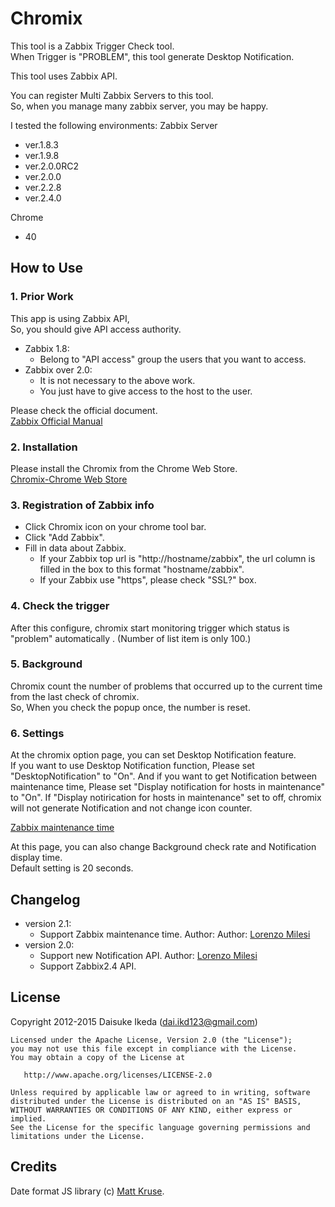 Chromix
==========

This tool is a Zabbix Trigger Check tool.  
When Trigger is "PROBLEM", this tool generate Desktop Notification.

This tool uses Zabbix API.

You can register Multi Zabbix Servers to this tool.  
So, when you manage many zabbix server, you may be happy.

I tested the following environments:
Zabbix Server
 - ver.1.8.3
 - ver.1.9.8
 - ver.2.0.0RC2
 - ver.2.0.0
 - ver.2.2.8
 - ver.2.4.0

Chrome
 - 40

How to Use
-----------

### 1. Prior Work

This app is using Zabbix API,  
So, you should give API access authority.

* Zabbix 1.8:
    * Belong to "API access" group the users that you want to access.
* Zabbix over 2.0:
    * It is not necessary to the above work.
    * You just have to give access to the host to the user.

Please check the official document.  
[Zabbix Official Manual](http://www.zabbix.com/documentation/)

### 2. Installation

Please install the Chromix from the Chrome Web Store.  
[Chromix-Chrome Web Store](https://chrome.google.com/webstore/detail/odjpdjeegacmncmodjbeboldofhljjjf,"Chromix")

### 3. Registration of Zabbix info

* Click Chromix icon on your chrome tool bar.
* Click "Add Zabbix".
* Fill in data about Zabbix.
    * If your Zabbix top url is "http://hostname/zabbix", the url column is filled in the box to this format "hostname/zabbix". 
    * If your Zabbix use "https", please check "SSL?" box.

### 4. Check the trigger

After this configure, chromix start monitoring trigger which status is "problem" automatically .
(Number of list item is only 100.)

### 5. Background

Chromix count the number of problems that occurred up to the current time from the last check of chromix.  
So, When you check the popup once, the number is reset.

### 6. Settings

At the chromix option page, you can set Desktop Notification feature.  
If you want to use Desktop Notification function, Please set "DesktopNotification" to "On".
And if you want to get Notification between maintenance time, Please set "Display notification for hosts in maintenance" to "On".
If "Display notirication for hosts in maintenance" set to off, chromix will not generate Notification and not change icon counter.

[Zabbix maintenance time](https://www.zabbix.com/documentation/2.2/manual/maintenance)

At this page, you can also change Background check rate and Notification display time.  
Default setting is 20 seconds.

Changelog
---------
* version 2.1:
    * Support Zabbix maintenance time. Author: Author: [Lorenzo Milesi](https://github.com/maxxer)
* version 2.0:
    * Support new Notification API. Author: [Lorenzo Milesi](https://github.com/maxxer)
    * Support Zabbix2.4 API.
 
License
-------
Copyright 2012-2015 Daisuke Ikeda (dai.ikd123@gmail.com)

    Licensed under the Apache License, Version 2.0 (the "License");
    you may not use this file except in compliance with the License.
    You may obtain a copy of the License at

       http://www.apache.org/licenses/LICENSE-2.0

    Unless required by applicable law or agreed to in writing, software
    distributed under the License is distributed on an "AS IS" BASIS,
    WITHOUT WARRANTIES OR CONDITIONS OF ANY KIND, either express or implied.
    See the License for the specific language governing permissions and
    limitations under the License.

Credits
-------
Date format JS library (c) [Matt Kruse](http://www.javascripttoolbox.com/lib/date/index.php).
